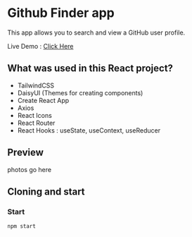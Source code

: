# Github Finder app
This app allows you to search and view a GitHub user profile.

Live Demo : [Click Here](https://quickhub-finder.vercel.app/)

## What was used in this React project?

- TailwindCSS
- DaisyUI (Themes for creating components)
- Create React App
- Axios
- React Icons
- React Router
- React Hooks : useState, useContext, useReducer

## Preview

photos go here



## Cloning and start

### Start

```
npm start

```
